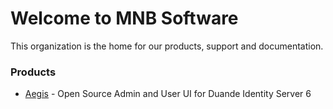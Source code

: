 # Welcome to MNB Software

This organization is the home for our products, support and
documentation.

### Products

* [Aegis](https://github.com/MNB-Software/Aegis) - Open Source Admin and User UI for Duande Identity Server 6
